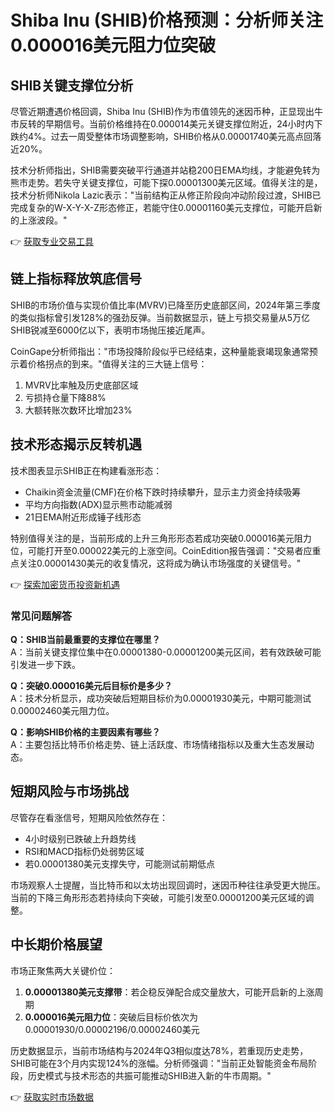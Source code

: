 # Shiba Inu (SHIB)价格预测：分析师关注0.000016美元阻力位突破

## SHIB关键支撑位分析
尽管近期遭遇价格回调，Shiba Inu (SHIB)作为市值领先的迷因币种，正显现出牛市反转的早期信号。当前价格维持在0.000014美元关键支撑位附近，24小时内下跌约4%。过去一周受整体市场调整影响，SHIB价格从0.00001740美元高点回落近20%。

技术分析师指出，SHIB需要突破平行通道并站稳200日EMA均线，才能避免转为熊市走势。若失守关键支撑位，可能下探0.00001300美元区域。值得关注的是，技术分析师Nikola Lazic表示："当前结构正从修正阶段向冲动阶段过渡，SHIB已完成复杂的W-X-Y-X-Z形态修正，若能守住0.00001160美元支撑位，可能开启新的上涨波段。"

👉 [获取专业交易工具](https://bit.ly/okx_welcome)

## 链上指标释放筑底信号
SHIB的市场价值与实现价值比率(MVRV)已降至历史底部区间，2024年第三季度的类似指标曾引发128%的强劲反弹。当前数据显示，链上亏损交易量从5万亿SHIB锐减至6000亿以下，表明市场抛压接近尾声。

CoinGape分析师指出："市场投降阶段似乎已经结束，这种量能衰竭现象通常预示着价格拐点的到来。"值得关注的三大链上信号：
1. MVRV比率触及历史底部区域
2. 亏损持仓量下降88%
3. 大额转账次数环比增加23%

## 技术形态揭示反转机遇
技术图表显示SHIB正在构建看涨形态：
- Chaikin资金流量(CMF)在价格下跌时持续攀升，显示主力资金持续吸筹
- 平均方向指数(ADX)显示熊市动能减弱
- 21日EMA附近形成锤子线形态

特别值得关注的是，当前形成的上升三角形形态若成功突破0.000016美元阻力位，可能打开至0.000022美元的上涨空间。CoinEdition报告强调："交易者应重点关注0.00001430美元的收复情况，这将成为确认市场强度的关键信号。"

👉 [探索加密货币投资新机遇](https://bit.ly/okx_welcome)

### 常见问题解答
**Q：SHIB当前最重要的支撑位在哪里？**  
A：当前关键支撑位集中在0.00001380-0.00001200美元区间，若有效跌破可能引发进一步下跌。

**Q：突破0.000016美元后目标价是多少？**  
A：技术分析显示，成功突破后短期目标价为0.00001930美元，中期可能测试0.00002460美元阻力位。

**Q：影响SHIB价格的主要因素有哪些？**  
A：主要包括比特币价格走势、链上活跃度、市场情绪指标以及重大生态发展动态。

## 短期风险与市场挑战
尽管存在看涨信号，短期风险依然存在：  
- 4小时级别已跌破上升趋势线  
- RSI和MACD指标仍处弱势区域  
- 若0.00001380美元支撑失守，可能测试前期低点  

市场观察人士提醒，当比特币和以太坊出现回调时，迷因币种往往承受更大抛压。当前的下降三角形形态若持续向下突破，可能引发至0.00001200美元区域的调整。

## 中长期价格展望
市场正聚焦两大关键价位：  
1. **0.00001380美元支撑带**：若企稳反弹配合成交量放大，可能开启新的上涨周期  
2. **0.000016美元阻力位**：突破后目标价依次为0.00001930/0.00002196/0.00002460美元  

历史数据显示，当前市场结构与2024年Q3相似度达78%，若重现历史走势，SHIB可能在3个月内实现124%的涨幅。分析师强调："当前正处智能资金布局阶段，历史模式与技术形态的共振可能推动SHIB进入新的牛市周期。"

👉 [获取实时市场数据](https://bit.ly/okx_welcome)
